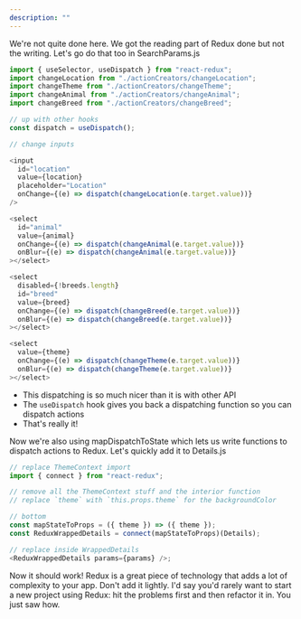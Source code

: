 ```yaml
---
description: ""
---
```


We're not quite done here. We got the reading part of Redux done but not the writing. Let's go do that too in SearchParams.js

```javascript
import { useSelector, useDispatch } from "react-redux";
import changeLocation from "./actionCreators/changeLocation";
import changeTheme from "./actionCreators/changeTheme";
import changeAnimal from "./actionCreators/changeAnimal";
import changeBreed from "./actionCreators/changeBreed";

// up with other hooks
const dispatch = useDispatch();

// change inputs

<input
  id="location"
  value={location}
  placeholder="Location"
  onChange={(e) => dispatch(changeLocation(e.target.value))}
/>

<select
  id="animal"
  value={animal}
  onChange={(e) => dispatch(changeAnimal(e.target.value))}
  onBlur={(e) => dispatch(changeAnimal(e.target.value))}
></select>

<select
  disabled={!breeds.length}
  id="breed"
  value={breed}
  onChange={(e) => dispatch(changeBreed(e.target.value))}
  onBlur={(e) => dispatch(changeBreed(e.target.value))}
></select>

<select
  value={theme}
  onChange={(e) => dispatch(changeTheme(e.target.value))}
  onBlur={(e) => dispatch(changeTheme(e.target.value))}
></select>
```

- This dispatching is so much nicer than it is with other API
- The `useDispatch` hook gives you back a dispatching function so you can dispatch actions
- That's really it!

Now we're also using mapDispatchToState which lets us write functions to dispatch actions to Redux. Let's quickly add it to Details.js

```javascript
// replace ThemeContext import
import { connect } from "react-redux";

// remove all the ThemeContext stuff and the interior function
// replace `theme` with `this.props.theme` for the backgroundColor

// bottom
const mapStateToProps = ({ theme }) => ({ theme });
const ReduxWrappedDetails = connect(mapStateToProps)(Details);

// replace inside WrappedDetails
<ReduxWrappedDetails params={params} />;
```

Now it should work! Redux is a great piece of technology that adds a lot of complexity to your app. Don't add it lightly. I'd say you'd rarely want to start a new project using Redux: hit the problems first and then refactor it in. You just saw how.
